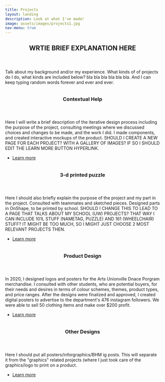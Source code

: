 ```yaml
---
title: Projects
layout: landing
description: Look at what I've made!
image: assets/images/projects1.jpg
nav-menu: true
---
```


<!-- One -->
<section id="one">
	<div class="inner">
		<header class="major">
			<h2>WRTIE BRIEF EXPLANATION HERE</h2>
		</header>
		<p>Talk about my background and/or my experience. What kinds of of projects do I do, what kinds are included below? bla bla bla bla bla bla. And I can keep typing random words forever and ever and ever.</p>
	</div>
</section>

<!-- Two -->
<section id="two" class="spotlights">
	<section>
		<a href="skills.html" class="image">
			<img src="{% link assets/images/pic08.jpg %}" alt="" data-position="center center" />
		</a>
		<div class="content">
			<div class="inner">
				<header class="major">
					<h3>Contextual Help</h3>
				</header>
				<p>Here I will write a brief description of the iterative design process including the purpose of the project, consulting meetings where we discussed choices and changes to be made, and the work I did. I made components, and created interactive mockups of the product. SHOULD I CREATE A NEW PAGE FOR EACH PROJECT? WITH A GALLERY OF IMAGES? IF SO I SHOULD EDIT THE LEARN MORE BUTTON HYPERLINK.</p>
				<ul class="actions">
					<li><a href="skills.html" class="button">Learn more</a></li>
				</ul>
			</div>
		</div>
	</section>
	<section>
		<a href="projects.html" class="image">
			<img src="{% link assets/images/pic09.jpg %}" alt="" data-position="top center" />
		</a>
		<div class="content">
			<div class="inner">
				<header class="major">
					<h3>3-d printed puzzle</h3>
				</header>
				<p>Here I should also briefly explain the purpose of the project and my part in the project. Consulted with teammates and sketched pieces. Designed parts in OnShape, to be printed by school. SHOULD I CHANGE THIS TO LEAD TO A PAGE THAT TALKS ABOUT MY SCHOOL (UW) PROJECTS? THAT WAY I CAN INCLUDE 101L STUFF (NAMETAG, PUZZLE) AND 161 (WHEELCHAIR) STUFF? IT MIGHT BE TOO MUCH, SO I MIGHT JUST CHOOSE 2 MOST RELEVANT PROJECTS THEN.</p>
				<ul class="actions">
					<li><a href="projects.html" class="button">Learn more</a></li>
				</ul>
			</div>
		</div>
	</section>
	<section>
		<a href="projects.html" class="image">
			<img src="{% link assets/images/pic10.jpg %}" alt="" data-position="25% 25%" />
		</a>
		<div class="content">
			<div class="inner">
				<header class="major">
					<h3>Product Design</h3>
				</header>
				<p>In 2020, I designed logos and posters for the Arts Unionville Dnace Porgram merchandise. I consulted with other students, who are potential buyers, for their needs and desires in terms of colour schemes, themes, product types, and price ranges. After the designs were finalized and approved, I created digital posters to advertise to the department's 476 instagram followers. We were able to sell 50 clothing items and make over $200 profit.</p>
				<ul class="actions">
					<li><a href="projects.html" class="button">Learn more</a></li>
				</ul>
			</div>
		</div>
	</section>
		<section>
		<a href="projects.html" class="image">
			<img src="{% link assets/images/pic10.jpg %}" alt="" data-position="25% 25%" />
		</a>
		<div class="content">
			<div class="inner">
				<header class="major">
					<h3>Other Designs</h3>
				</header>
				<p>Here I should put all posters/inforgraphics/BHM ig posts. This will separate it from the "graphics" related projects (where I just took care of the graphics/logo to print on a product.</p>
				<ul class="actions">
					<li><a href="projects.html" class="button">Learn more</a></li>
				</ul>
			</div>
		</div>
	</section>
</section>
